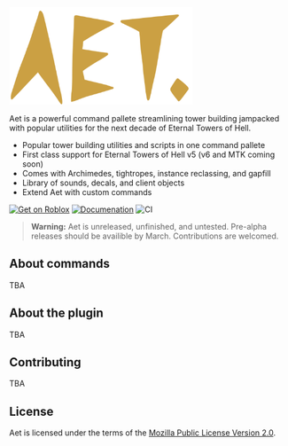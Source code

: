<img src="https://raw.githubusercontent.com/team-fireworks/aet/refs/heads/main/assets/images/aet.png" height="175px" />

Aet is a powerful command pallete streamlining tower building jampacked with
popular utilities for the next decade of Eternal Towers of Hell.

- Popular tower building utilities and scripts in one command pallete
- First class support for Eternal Towers of Hell v5 (v6 and MTK coming soon)
- Comes with Archimedes, tightropes, instance reclassing, and gapfill
- Library of sounds, decals, and client objects
- Extend Aet with custom commands

<!-- vvvv TODO: replace with actual creator store page once it releases -->
[![Get on Roblox](https://img.shields.io/badge/Get_on_Roblox-00A2FF?style=for-the-badge&logo=robloxstudio&logoColor=FFFFFF)](https://c.tenor.com/fx3049y_H9sAAAAd/tenor.gif)
[![Documenation](https://img.shields.io/github/actions/workflow/status/team-fireworks/aet/docs.yaml?style=for-the-badge&label=Documentation)](https://team-fireworks.github.io/aet)
![CI](https://img.shields.io/github/actions/workflow/status/team-fireworks/aet/ci.yaml?style=for-the-badge&label=CI)

> **Warning:**
> Aet is unreleased, unfinished, and untested. Pre-alpha releases should be
> availible by March. Contributions are welcomed.

## About commands

TBA

## About the plugin

TBA

## Contributing

TBA

## License

Aet is licensed under the terms of the [Mozilla Public License Version 2.0](./LICENSE.md).
